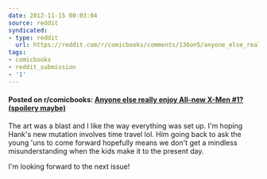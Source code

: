 ```yaml
---
date: 2012-11-15 00:03:04
source: reddit
syndicated:
- type: reddit
  url: https://reddit.com/r/comicbooks/comments/136on5/anyone_else_really_enjoy_allnew_xmen_1_spoilery/
tags:
- comicbooks
- reddit_submission
- '1'
---
```


#### Posted on r/comicbooks: [Anyone else really enjoy All-new X-Men #1? (spoilery maybe)](https://reddit.com/r/comicbooks/comments/136on5/anyone_else_really_enjoy_allnew_xmen_1_spoilery/)

The art was a blast and I like the way everything was set up. I'm hoping Hank's new mutation involves time travel lol. Him going back to ask the young 'uns to come forward hopefully means we don't get a mindless misunderstanding when the kids make it to the present day. 

I'm looking forward to the next issue!